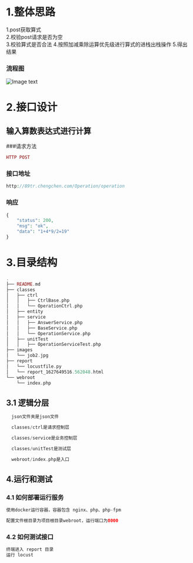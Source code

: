 # 1.整体思路
1.post获取算式  
2.校验post请求是否为空  
3.校验算式是否合法
4.按照加减乘除运算优先级进行算式的进栈出栈操作
5.得出结果
### 流程图

![Image text](https://raw.githubusercontent.com/89trillion-chengchen/job2/master/images/job2.jpg)


# 2.接口设计

## 输入算数表达式进行计算 
###请求方法  
```php 
HTTP POST
```
### 接口地址   
```php 
http://89tr.chengchen.com/Operation/operation
```
### 响应
```php 
{
    "status": 200,
    "msg": "ok",
    "data": "1+4*9/2=19"
}
```
# 3.目录结构

```php 
.
├── README.md
├── classes
│   ├── ctrl
│   │   ├── CtrlBase.php
│   │   └── OperationCtrl.php
│   ├── entity
│   ├── service
│   │   ├── AnswerService.php
│   │   ├── BaseService.php
│   │   └── OperationService.php
│   ├── unitTest
│   │   ├── OperationServiceTest.php
├── images
│   └── job2.jpg
├── report
│   └── locustfile.py
│   └── report_1627649516.562048.html
└── webroot
    └── index.php
```
## 3.1 逻辑分层
  ```php
    json文件夹是json文件

    classes/ctrl是请求控制层

    classes/service是业务控制层

    classes/unitTest是测试层

    webroot/index.php是入口
  ```
## 4.运行和测试
### 4.1 如何部署运行服务
  ```php
使用docker运行容器，容器包含 nginx、php、php-fpm

配置文件根目录为项目根目录webroot，运行端口为8000
  ```
### 4.2 如何测试接口
  ```php
  终端进入 report 目录
  运行 locust 
  ```
